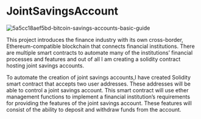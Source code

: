 # JointSavingsAccount
![5a5cc18aef5bd-bitcoin-savings-accounts-basic-guide](https://user-images.githubusercontent.com/86626839/151651262-ccb9f806-ae3a-45e4-b06e-6c2ba415b913.jpg)

This project introduces the finance industry with its own cross-border, Ethereum-compatible blockchain that connects financial institutions. There are multiple smart contracts to automate many of the institutions’ financial processes and features and out of all I am creating a solidity contract hosting joint savings accounts.


To automate the creation of joint savings accounts,I have created Solidity smart contract that accepts two user addresses. These addresses will be able to control a joint savings account. This smart contract will use ether management functions to implement a financial institution’s requirements for providing the features of the joint savings account. These features will consist of the ability to deposit and withdraw funds from the account.
